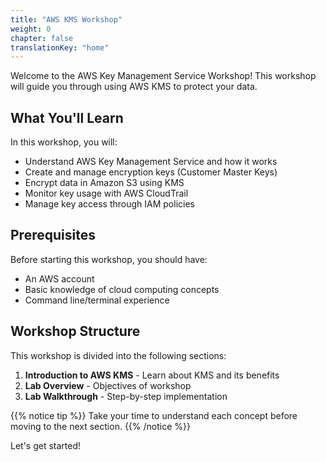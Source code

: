 ```yaml
---
title: "AWS KMS Workshop"
weight: 0
chapter: false
translationKey: "home"
---
```


Welcome to the AWS Key Management Service Workshop! This workshop will guide you through using AWS KMS to protect your data.

## What You'll Learn

In this workshop, you will:

- Understand AWS Key Management Service and how it works
- Create and manage encryption keys (Customer Master Keys)
- Encrypt data in Amazon S3 using KMS
- Monitor key usage with AWS CloudTrail
- Manage key access through IAM policies

## Prerequisites

Before starting this workshop, you should have:

- An AWS account
- Basic knowledge of cloud computing concepts
- Command line/terminal experience

## Workshop Structure

This workshop is divided into the following sections:

1. **Introduction to AWS KMS** - Learn about KMS and its benefits
2. **Lab Overview** - Objectives of workshop
3. **Lab Walkthrough** - Step-by-step implementation

{{% notice tip %}}
Take your time to understand each concept before moving to the next section.
{{% /notice %}}

Let's get started!
